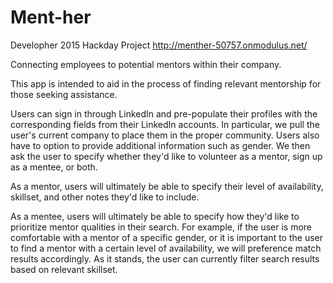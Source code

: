 # Ment-her
Developher 2015 Hackday Project
http://menther-50757.onmodulus.net/

Connecting employees to potential mentors within their company.

This app is intended to aid in the process of finding relevant mentorship for those seeking assistance.

Users can sign in through LinkedIn and pre-populate their profiles with the corresponding fields from their LinkedIn accounts. In particular, we pull the user's current company to place them in the proper community. Users also have to option to provide additional information such as gender. We then ask the user to specify whether they'd like to volunteer as a mentor, sign up as a mentee, or both.

As a mentor, users will ultimately be able to specify their level of availability, skillset, and other notes they'd like to include.

As a mentee, users will ultimately be able to specify how they'd like to prioritize mentor qualities in their search. For example, if the user is more comfortable with a mentor of a specific gender, or it is important to the user to find a mentor with a certain level of availability, we will preference match results accordingly. As it stands, the user can currently filter search results based on relevant skillset.
